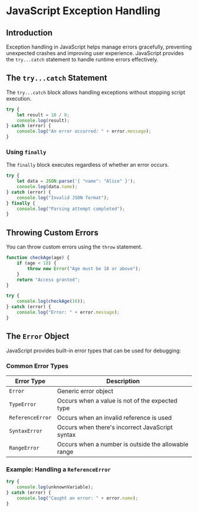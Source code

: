 # JavaScript Exception Handling

## Introduction
Exception handling in JavaScript helps manage errors gracefully, preventing unexpected crashes and improving user experience. JavaScript provides the `try...catch` statement to handle runtime errors effectively.

## The `try...catch` Statement
The `try...catch` block allows handling exceptions without stopping script execution.

```js
try {
    let result = 10 / 0;
    console.log(result);
} catch (error) {
    console.log("An error occurred: " + error.message);
}
```

### Using `finally`
The `finally` block executes regardless of whether an error occurs.

```js
try {
    let data = JSON.parse('{ "name": "Alice" }');
    console.log(data.name);
} catch (error) {
    console.log("Invalid JSON format");
} finally {
    console.log("Parsing attempt completed");
}
```

## Throwing Custom Errors
You can throw custom errors using the `throw` statement.

```js
function checkAge(age) {
    if (age < 18) {
        throw new Error("Age must be 18 or above");
    }
    return "Access granted";
}

try {
    console.log(checkAge(16));
} catch (error) {
    console.log("Error: " + error.message);
}
```

## The `Error` Object
JavaScript provides built-in error types that can be used for debugging:

### Common Error Types
| Error Type     | Description |
|---------------|-------------|
| `Error`       | Generic error object |
| `TypeError`   | Occurs when a value is not of the expected type |
| `ReferenceError` | Occurs when an invalid reference is used |
| `SyntaxError` | Occurs when there's incorrect JavaScript syntax |
| `RangeError`  | Occurs when a number is outside the allowable range |

### Example: Handling a `ReferenceError`
```js
try {
    console.log(unknownVariable);
} catch (error) {
    console.log("Caught an error: " + error.name);
}
```